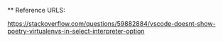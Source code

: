 

** Reference URLS:

https://stackoverflow.com/questions/59882884/vscode-doesnt-show-poetry-virtualenvs-in-select-interpreter-option

